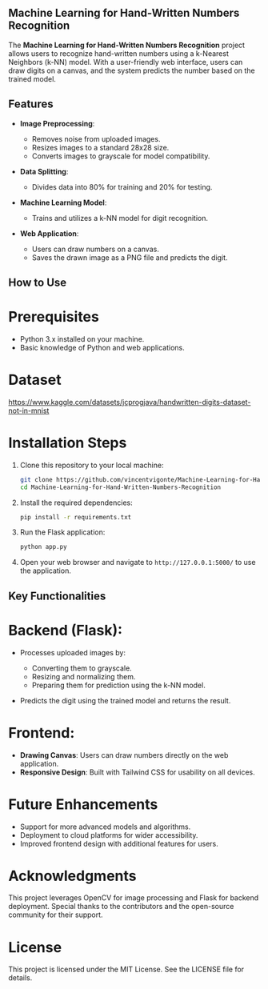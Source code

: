 ## Machine Learning for Hand-Written Numbers Recognition

The **Machine Learning for Hand-Written Numbers Recognition** project allows users to recognize hand-written numbers using a k-Nearest Neighbors (k-NN) model. With a user-friendly web interface, users can draw digits on a canvas, and the system predicts the number based on the trained model.

## Features
- **Image Preprocessing**:
  - Removes noise from uploaded images.
  - Resizes images to a standard 28x28 size.
  - Converts images to grayscale for model compatibility.

- **Data Splitting**:
  - Divides data into 80% for training and 20% for testing.

- **Machine Learning Model**:
  - Trains and utilizes a k-NN model for digit recognition.

- **Web Application**:
  - Users can draw numbers on a canvas.
  - Saves the drawn image as a PNG file and predicts the digit.

## How to Use

# Prerequisites
- Python 3.x installed on your machine.
- Basic knowledge of Python and web applications.
  
# Dataset
https://www.kaggle.com/datasets/jcprogjava/handwritten-digits-dataset-not-in-mnist 

# Installation Steps
1. Clone this repository to your local machine:
   ```bash
   git clone https://github.com/vincentvigonte/Machine-Learning-for-Hand-Written-Numbers-Recognition.git
   cd Machine-Learning-for-Hand-Written-Numbers-Recognition
   ```

2. Install the required dependencies:
   ```bash
   pip install -r requirements.txt
   ```

3. Run the Flask application:
   ```bash
   python app.py
   ```

4. Open your web browser and navigate to `http://127.0.0.1:5000/` to use the application.

## Key Functionalities

# Backend (Flask):
- Processes uploaded images by:
  - Converting them to grayscale.
  - Resizing and normalizing them.
  - Preparing them for prediction using the k-NN model.

- Predicts the digit using the trained model and returns the result.

# Frontend:
- **Drawing Canvas**: Users can draw numbers directly on the web application.
- **Responsive Design**: Built with Tailwind CSS for usability on all devices.

# Future Enhancements
- Support for more advanced models and algorithms.
- Deployment to cloud platforms for wider accessibility.
- Improved frontend design with additional features for users.

# Acknowledgments
This project leverages OpenCV for image processing and Flask for backend deployment. Special thanks to the contributors and the open-source community for their support.

# License
This project is licensed under the MIT License. See the LICENSE file for details.
